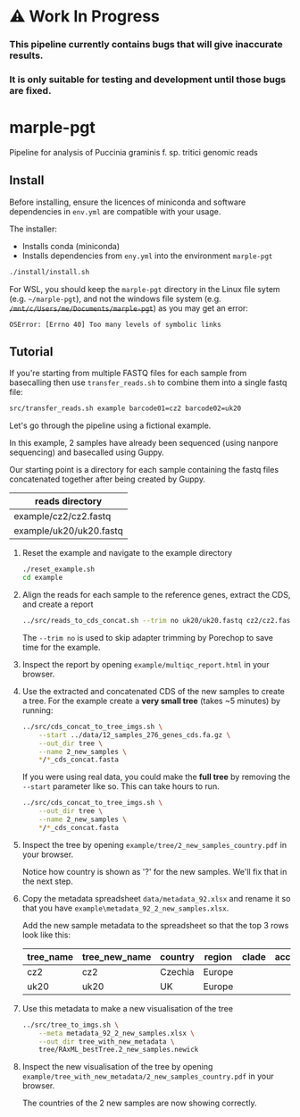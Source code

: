 # ⚠️ Work In Progress

### This pipeline currently contains bugs that will give inaccurate results.

### It is only suitable for testing and development until those bugs are fixed.

# marple-pgt
Pipeline for analysis of Puccinia graminis f. sp. tritici genomic reads

## Install

Before installing, ensure the licences of miniconda and software dependencies in `env.yml` are compatible with your usage.

The installer:

- Installs conda (miniconda)
- Installs dependencies from `eny.yml` into the environment `marple-pgt`
<!-- - Runs tests with `test/run_tests.sh` -->

```bash
./install/install.sh
```

For WSL, you should keep the `marple-pgt` directory in the Linux file sytem (e.g. `~/marple-pgt`), and not the windows file system (e.g. ~~`/mnt/c/Users/me/Documents/marple-pgt`~~) as you may get an error:

`OSError: [Errno 40] Too many levels of symbolic links`

## Tutorial

If you're starting from multiple FASTQ files for each sample from basecalling then use `transfer_reads.sh` to combine them into a single fastq file:
```bash
src/transfer_reads.sh example barcode01=cz2 barcode02=uk20
```

Let's go through the pipeline using a fictional example.

In this example, 2 samples have already been sequenced (using nanpore sequencing) and basecalled using Guppy.

Our starting point is a directory for each sample containing the fastq files concatenated together after being created by Guppy.

|reads directory        |
|-----------------------|
|example/cz2/cz2.fastq  |
|example/uk20/uk20.fastq|

1. Reset the example and navigate to the example directory

    ```bash
    ./reset_example.sh
    cd example
    ```

2. Align the reads for each sample to the reference genes, extract the CDS, and create a report

    ```bash
    ../src/reads_to_cds_concat.sh --trim no uk20/uk20.fastq cz2/cz2.fastq 
    ```

    The `--trim no` is used to skip adapter trimming by Porechop to save time for the example.

3. Inspect the report by opening `example/multiqc_report.html` in your browser.

4. Use the extracted and concatenated CDS of the new samples to create a tree. For the example create a **very small tree** (takes ~5 minutes) by running:

    ```bash
    ../src/cds_concat_to_tree_imgs.sh \
        --start ../data/12_samples_276_genes_cds.fa.gz \
        --out_dir tree \
        --name 2_new_samples \
        */*_cds_concat.fasta
    ```

    If you were using real data, you could make the **full tree** by removing the `--start` parameter like so. This can take hours to run.

    ```bash
    ../src/cds_concat_to_tree_imgs.sh \
        --out_dir tree \
        --name 2_new_samples \
        */*_cds_concat.fasta
    ```

5. Inspect the tree by opening `example/tree/2_new_samples_country.pdf` in your browser.

    Notice how country is shown as '?' for the new samples. We'll fix that in the next step.

6. Copy the metadata spreadsheet `data/metadata_92.xlsx` and rename it so that you have `example\metadata_92_2_new_samples.xlsx`.

    Add the new sample metadata to the spreadsheet so that the top 3 rows look like this:

    |tree_name|tree_new_name|country|region|clade|accession|year|...|
    |---------|-------------|-------|------|-----|---------|----|---|
    |cz2      |cz2          |Czechia|Europe|     |         |2013|...|
    |uk20     |uk20         |UK     |Europe|     |         |2022|...|

7. Use this metadata to make a new visualisation of the tree

    ```bash
    ../src/tree_to_imgs.sh \
        --meta metadata_92_2_new_samples.xlsx \
        --out_dir tree_with_new_metadata \
        tree/RAxML_bestTree.2_new_samples.newick
    ```

8. Inspect the new visualisation of the tree by opening `example/tree_with_new_metadata/2_new_samples_country.pdf` in your browser.

    The countries of the 2 new samples are now showing correctly.
